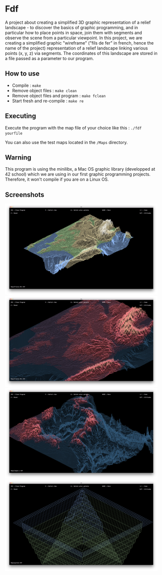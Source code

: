# Fdf

A project about creating a simplified 3D graphic representation of a relief landscape - to discover the basics of graphic programming, and in particular how to place points in space, join them with segments and observe the scene from a particular viewpoint. In this project, we are creating a simplified graphic "wireframe" ("fils de fer" in french, hence the name of the project) representation of a relief landscape linking various points (x, y, z) via segments. The coordinates of this landscape are stored in a file passed as a parameter to our program.

## How to use

- Compile : `make`
- Remove object files : `make clean`
- Remove object files and program : `make fclean`
- Start fresh and re-compile : `make re`

## Executing

Execute the program with the map file of your choice like this : `./fdf yourfile`

You can also use the test maps located in the `/Maps` directory.

## Warning

This program is using the minilibx, a Mac OS graphic library (developped at 42 school) which we are using in our first graphic programming projects. Therefore, it won't compile if you are on a Linux OS.

## Screenshots

![](Screenshots/France.png)
![](Screenshots/France_palette_zoom.png)
![](Screenshots/Japan_palette.png)
![](Screenshots/Pylone.png)
